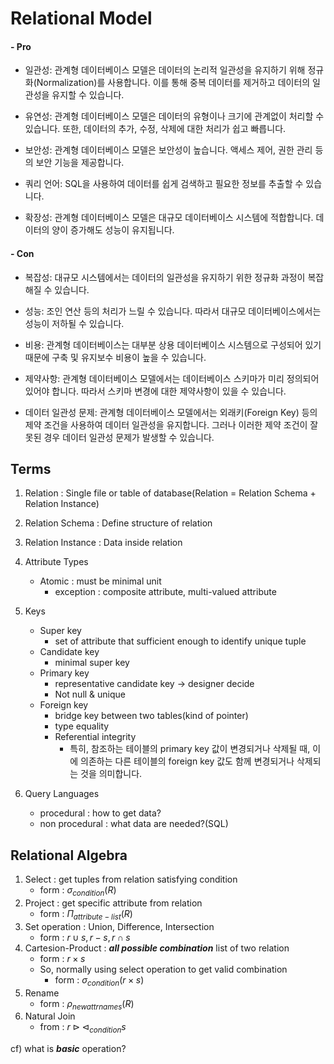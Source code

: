 Relational Model
================
#### - Pro
- 일관성: 관계형 데이터베이스 모델은 데이터의 논리적 일관성을 유지하기 위해 정규화(Normalization)를 사용합니다. 이를 통해 중복 데이터를 제거하고 데이터의 일관성을 유지할 수 있습니다.

- 유연성: 관계형 데이터베이스 모델은 데이터의 유형이나 크기에 관계없이 처리할 수 있습니다. 또한, 데이터의 추가, 수정, 삭제에 대한 처리가 쉽고 빠릅니다.

- 보안성: 관계형 데이터베이스 모델은 보안성이 높습니다. 액세스 제어, 권한 관리 등의 보안 기능을 제공합니다.

- 쿼리 언어: SQL을 사용하여 데이터를 쉽게 검색하고 필요한 정보를 추출할 수 있습니다.

- 확장성: 관계형 데이터베이스 모델은 대규모 데이터베이스 시스템에 적합합니다. 데이터의 양이 증가해도 성능이 유지됩니다.

#### - Con
- 복잡성: 대규모 시스템에서는 데이터의 일관성을 유지하기 위한 정규화 과정이 복잡해질 수 있습니다.

- 성능: 조인 연산 등의 처리가 느릴 수 있습니다. 따라서 대규모 데이터베이스에서는 성능이 저하될 수 있습니다.

- 비용: 관계형 데이터베이스는 대부분 상용 데이터베이스 시스템으로 구성되어 있기 때문에 구축 및 유지보수 비용이 높을 수 있습니다.

- 제약사항: 관계형 데이터베이스 모델에서는 데이터베이스 스키마가 미리 정의되어 있어야 합니다. 따라서 스키마 변경에 대한 제약사항이 있을 수 있습니다.

- 데이터 일관성 문제: 관계형 데이터베이스 모델에서는 외래키(Foreign Key) 등의 제약 조건을 사용하여 데이터 일관성을 유지합니다. 그러나 이러한 제약 조건이 잘못된 경우 데이터 일관성 문제가 발생할 수 있습니다.

Terms
-----
1. Relation : Single file or table of database(Relation = Relation Schema + Relation Instance)

2. Relation Schema : Define structure of relation

3. Relation Instance : Data inside relation

4. Attribute Types
    - Atomic : must be minimal unit 
        - exception : composite attribute, multi-valued attribute

5. Keys
    - Super key
        - set of attribute that sufficient enough to identify unique tuple
    - Candidate key
        - minimal super key
    - Primary key
        - representative candidate key &rarr; designer decide
        - Not null & unique
    - Foreign key
        - bridge key between two tables(kind of pointer)
        - type equality
        - Referential integrity
            - 특히, 참조하는 테이블의 primary key 값이 변경되거나 삭제될 때, 이에 의존하는 다른 테이블의 foreign key 값도 함께 변경되거나 삭제되는 것을 의미합니다.

6. Query Languages
    - procedural : how to get data?
    - non procedural : what data are needed?(SQL)

Relational Algebra
------------------
1. Select : get tuples from relation satisfying condition
    - form : $\sigma_{condition}(R)$
2. Project : get specific attribute from relation
    - form : $\Pi_{attribute-list}(R)$
3. Set operation : Union, Difference, Intersection
    - form : $r \cup s, r - s, r \cap s$
4. Cartesion-Product : ***all possible combination*** list of two relation
    - form : $r \times s$
    - So, normally using select operation to get valid combination
        - form : $\sigma_{condition}(r \times s )$
5. Rename
    - form : $\rho_{newattrnames}(R)$
6. Natural Join
    - from : $r \triangleright\triangleleft_{condition} s$

cf) what is ***basic*** operation?